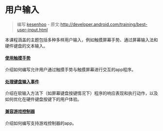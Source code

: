 # 用户输入

> 编写:[kesenhoo](https://github.com/kesenhoo) - 原文:http://developer.android.com/training/best-user-input.html

本课程涵盖的主题包括多种多样用户输入，例如触摸屏幕手势、通过屏幕输入法和硬件键盘的文本输入。

#### [使用触摸手势](input/gestures/index.html)

介绍如何编写允许用户通过触摸手势与触摸屏幕进行交互的app程序。

#### [处理键盘输入事件](input/keyboard-input/index.html)

介绍在软输入方法下（如屏幕键盘按键情况下）程序的响应表现和执行动作，以及如何优化在硬件键盘按键下的用户体验。

#### [兼容游戏控制器](input/game-controller/index.html)

介绍如何编写支持游戏控制器的app。
